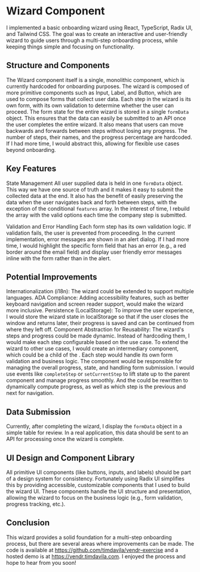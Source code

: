 # Wizard Component
I implemented a basic onboarding wizard using React, TypeScript, Radix UI, and Tailwind CSS. The goal was to create an interactive and user-friendly wizard to guide users through a multi-step onboarding process, while keeping things simple and focusing on functionality. 

## Structure and Components
The Wizard component itself is a single, monolithic component, which is currently hardcoded for onboarding purposes. The wizard is composed of more primitive components such as Input, Label, and Button, which are used to compose forms that collect user data. Each step in the wizard is its own form, with its own validation to determine whether the user can proceed. The form state for the entire wizard is stored in a single `formData` object. This ensures that the data can easily be submitted to an API once the user completes the entire wizard. It also means that users can move backwards and forwards between steps without losing any progress. The number of steps, their names, and the progress percentage are hardcoded. If I had more time, I would abstract this, allowing for flexible use cases beyond onboarding.

## Key Features
State Management
All user supplied data is held in one `formData` object. This way we have one source of truth and it makes it easy to submit the collected data at the end. It also has the benefit of easily preserving the data when the user navigates back and forth between steps, with the exception of the conditional `features` array. In the interest of time, I rebuild the array with the valid options each time the company step is submitted.

Validation and Error Handling
Each form step has its own validation logic. If validation fails, the user is prevented from proceeding. In the current implementation, error messages are shown in an alert dialog. If I had more time, I would highlight the specific form field that has an error (e.g., a red border around the email field) and display user friendly error messages inline with the form rather than in the alert.

## Potential Improvements
Internationalization (i18n): The wizard could be extended to support multiple languages.
ADA Compliance: Adding accessibility features, such as better keyboard navigation and screen reader support, would make the wizard more inclusive.
Persistence (LocalStorage): To improve the user experience, I would store the wizard state in localStorage so that if the user closes the window and returns later, their progress is saved and can be continued from where they left off.
Component Abstraction for Reusability: The wizard's steps and progress could be made dynamic. Instead of hardcoding them, I would make each step configurable based on the use case. To extend the wizard to other use cases, I would create an intermediary <WizardStep> component, which could be a child of the <Wizard>. Each step would handle its own form validation and business logic. The <Wizard> component would be responsible for managing the overall progress, state, and handling form submission. I would use events like `completeStep` or `setCurrentStep` to lift state up to the parent <Wizard> component and manage progress smoothly. And the <Wizard> could be rewritten to dynamically compute progress, as well as which step is the previous and next for navigation.

## Data Submission
Currently, after completing the wizard, I display the `formData` object in a simple table for review.
In a real application, this data should be sent to an API for processing once the wizard is complete.

## UI Design and Component Library
All primitive UI components (like buttons, inputs, and labels) should be part of a design system for consistency. Fortunately using Radix UI simplifies this by providing accessible, customizable components that I used to build the wizard UI. These components handle the UI structure and presentation, allowing the wizard to focus on the business logic (e.g., form validation, progress tracking, etc.).

## Conclusion
This wizard provides a solid foundation for a multi-step onboarding process, but there are several areas where improvements can be made. The code is available at https://github.com/timdavila/vendr-exercise and a hosted demo is at https://vendr.timdavila.com. I enjoyed the process and hope to hear from you soon!